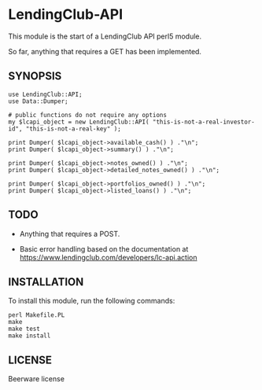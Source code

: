 LendingClub-API
===============

This module is the start of a LendingClub API perl5 module.

So far, anything that requires a GET has been implemented.

SYNOPSIS
--------

    use LendingClub::API;
    use Data::Dumper;

    # public functions do not require any options
    my $lcapi_object = new LendingClub::API( "this-is-not-a-real-investor-id", "this-is-not-a-real-key" );

    print Dumper( $lcapi_object->available_cash() ) ."\n";
    print Dumper( $lcapi_object->summary() ) ."\n";

    print Dumper( $lcapi_object->notes_owned() ) ."\n";
    print Dumper( $lcapi_object->detailed_notes_owned() ) ."\n";

    print Dumper( $lcapi_object->portfolios_owned() ) ."\n";
    print Dumper( $lcapi_object->listed_loans() ) ."\n";


TODO
----

- Anything that requires a POST.

- Basic error handling based on the documentation at https://www.lendingclub.com/developers/lc-api.action


INSTALLATION
------------

To install this module, run the following commands:

	perl Makefile.PL
	make
	make test
	make install


LICENSE
-------
Beerware license
